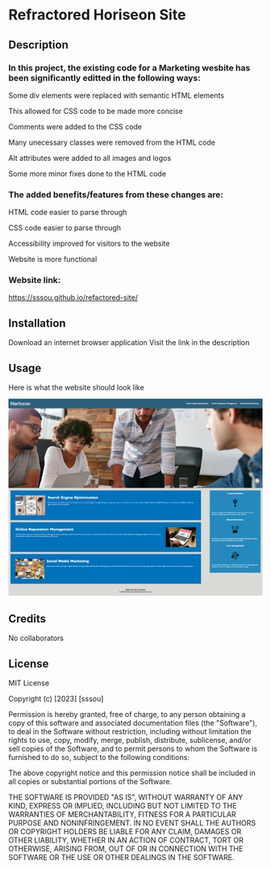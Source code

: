 # Refractored Horiseon Site

## Description

### In this project, the existing code for a Marketing wesbite has been significantly editted in the following ways:
Some div elements were replaced with semantic HTML elements

This allowed for CSS code to be made more concise

Comments were added to the CSS code

Many unecessary classes were removed from the HTML code 

Alt attributes were added to all images and logos

Some more minor fixes done to the HTML code


### The added benefits/features from these changes are:
HTML code easier to parse through

CSS code easier to parse through

Accessibility improved for visitors to the website

Website is more functional

### Website link:
https://sssou.github.io/refactored-site/


## Installation

Download an internet browser application
Visit the link in the description

## Usage 

Here is what the website should look like

![screenshot of website](assets/images/website.png)

## Credits

No collaborators

## License

MIT License

Copyright (c) [2023] [sssou]

Permission is hereby granted, free of charge, to any person obtaining a copy
of this software and associated documentation files (the "Software"), to deal
in the Software without restriction, including without limitation the rights
to use, copy, modify, merge, publish, distribute, sublicense, and/or sell
copies of the Software, and to permit persons to whom the Software is
furnished to do so, subject to the following conditions:

The above copyright notice and this permission notice shall be included in all
copies or substantial portions of the Software.

THE SOFTWARE IS PROVIDED "AS IS", WITHOUT WARRANTY OF ANY KIND, EXPRESS OR
IMPLIED, INCLUDING BUT NOT LIMITED TO THE WARRANTIES OF MERCHANTABILITY,
FITNESS FOR A PARTICULAR PURPOSE AND NONINFRINGEMENT. IN NO EVENT SHALL THE
AUTHORS OR COPYRIGHT HOLDERS BE LIABLE FOR ANY CLAIM, DAMAGES OR OTHER
LIABILITY, WHETHER IN AN ACTION OF CONTRACT, TORT OR OTHERWISE, ARISING FROM,
OUT OF OR IN CONNECTION WITH THE SOFTWARE OR THE USE OR OTHER DEALINGS IN THE
SOFTWARE.

